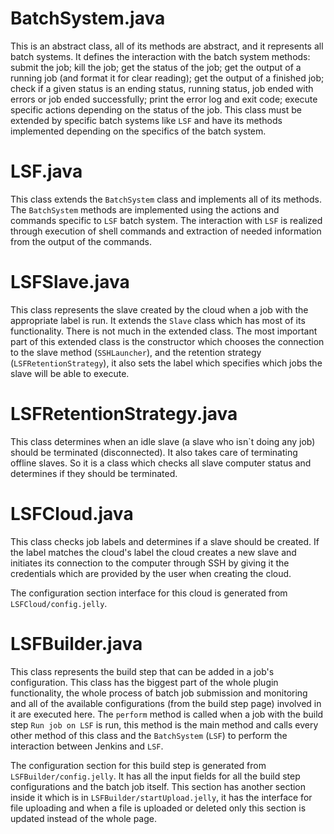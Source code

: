 # BatchSystem.java
This is an abstract class, all of its methods are abstract, and it represents all batch systems. It defines the interaction with the batch system methods: submit the job; kill the job; get the status of the job; get the output of a running job (and format it for clear reading); get the output of a finished job; check if a given status is an ending status, running status, job ended with errors or job ended successfully; print the error log and exit code; execute specific actions depending on the status of the job. This class must be extended by specific batch systems like `LSF` and have its methods implemented depending on the specifics of the batch system.
# LSF.java
This class extends the `BatchSystem` class and implements all of its methods. The `BatchSystem` methods are implemented using the actions and commands specific to `LSF` batch system. The interaction with `LSF` is realized through execution of shell commands and extraction of needed information from the output of the commands.
# LSFSlave.java
This class represents the slave created by the cloud when a job with the appropriate label is run. It extends the `Slave` class which has most of its functionality. There is not much in the extended class.  The most important part of this extended class is the constructor which chooses the connection to the slave method (`SSHLauncher`), and the retention strategy (`LSFRetentionStrategy`), it also sets the label which specifies which jobs the slave will be able to execute.
# LSFRetentionStrategy.java
This class determines when an idle slave (a slave who isn`t doing any job) should be terminated (disconnected). It also takes care of terminating offline slaves. So it is a class which checks all slave computer status and determines if they should be terminated.
# LSFCloud.java
This class checks job labels and determines if a slave should be created. If the label matches the cloud's label the cloud creates a new slave and initiates its connection to the computer through SSH by giving it the credentials which are provided by the user when creating the cloud.

The configuration section interface for this cloud is generated from `LSFCloud/config.jelly`.
# LSFBuilder.java
This class represents the build step that can be added in a job's configuration. This class has the biggest part of the whole plugin functionality, the whole process of batch job submission and monitoring and all of the available configurations (from the build step page) involved in it are executed here. The `perform` method is called when a job with the build step `Run job on LSF` is run, this method is the main method and calls every other method of this class and the `BatchSystem` (`LSF`) to perform the interaction between Jenkins and `LSF`.

The configuration section for this build step is generated from `LSFBuilder/config.jelly`. It has all the input fields for all the build step configurations and the batch job itself. This section has another section inside it which is in `LSFBuilder/startUpload.jelly`, it has the interface for file uploading and when a file is uploaded or deleted only this section is updated instead of the whole page.
